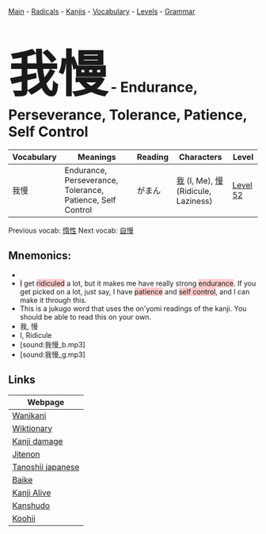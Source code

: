 <style> bigfont {font-size: 100px}</style>
[Main](../README.md) -
[Radicals](../radicals.md) -
[Kanjis](../kanjis.md) -
[Vocabulary](../vocabulary.md) -
[Levels](../levels.md) -
[Grammar](../grammar.md)
# <bigfont> 我慢</bigfont> - Endurance, Perseverance, Tolerance, Patience, Self Control 

| Vocabulary | Meanings | Reading | Characters | Level |
| --- | --- | --- | --- | --- |
| 我慢 | Endurance, Perseverance, Tolerance, Patience, Self Control | がまん |  [我](../kanjis/我.md) (I, Me), [慢](../kanjis/慢.md) (Ridicule, Laziness) | [Level 52](../levels/wk_level52.md) |

Previous vocab: [惰性](惰性.md) Next vocab: [自慢](自慢.md) 

## Mnemonics:

* 
* <span style="background-color:#ffcccb"> I</span> get <span style="background-color:#ffcccb"> ridiculed</span> a lot, but it makes me have really strong <span style="background-color:#ffcccb"> endurance</span>. If you get picked on a lot, just say, I have <span style="background-color:#ffcccb"> patience</span> and <span style="background-color:#ffcccb"> self control</span>, and I can make it through this.
* This is a jukugo word that uses the on'yomi readings of the kanji. You should be able to read this on your own.
* 我, 慢
* I, Ridicule
* [sound:我慢_b.mp3]
* [sound:我慢_g.mp3]


## Links 

| Webpage |
| --- |
| [Wanikani          ](https://www.wanikani.com/kanji/我慢) |
| [Wiktionary        ](https://en.wiktionary.org/wiki/我慢) |
| [Kanji damage      ](http://www.kanjidamage.com/kanji/search?utf8=✓&q=我慢) |
| [Jitenon           ](https://jitenon.com/kanji/我慢) |
| [Tanoshii japanese ](https://www.tanoshiijapanese.com/dictionary/kanji.cfm?k=我慢) |
| [Baike             ](https://baike.baidu.com/item/我慢) |
| [Kanji Alive       ](https://app.kanjialive.com/我慢) |
| [Kanshudo          ](https://www.kanshudo.com/searchmn?q=我慢) |
| [Koohii            ](https://kanji.koohii.com/study/kanji/我慢) |
